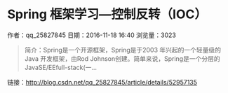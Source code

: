 # Spring 框架学习—控制反转（IOC）
作者：qq_25827845
日期：2016-11-18 16:40
浏览量：3023
> 简介：Spring是一个开源框架，Spring是于2003 年兴起的一个轻量级的Java 开发框架，由Rod Johnson创建。简单来说，Spring是一个分层的JavaSE/EEfull-stack(一...

 链接：http://blog.csdn.net/qq_25827845/article/details/52957135
